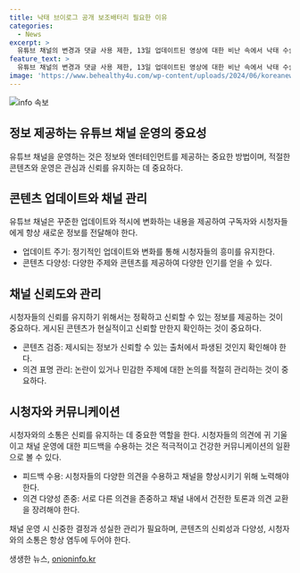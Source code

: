 ```yaml
---
title: 낙태 브이로그 공개 보조배터리 필요한 이유
categories:
  - News
excerpt: >
  유튜브 채널의 변경과 댓글 사용 제한, 13일 업데이트된 영상에 대한 비난 속에서 낙태 수술 후기를 포함한 새로운 콘텐츠가 게재됐다. A씨는 병원 진료 후 집에 돌아오는 길에 겪은 어려움과 병원 내외의 일상을 공유하며 날마다 겪는 고통을 솔직하게 이야기했다. 그러나 과거 영상에 대한 의혹으로 인해 이번 영상에 대한 날조 의혹이 불거지고 있다.
feature_text: >
  유튜브 채널의 변경과 댓글 사용 제한, 13일 업데이트된 영상에 대한 비난 속에서 낙태 수술 후기를 포함한 새로운 콘텐츠가 게재됐다. A씨는 병원 진료 후 집에 돌아오는 길에 겪은 어려움과 병원 내외의 일상을 공유하며 날마다 겪는 고통을 솔직하게 이야기했다. 그러나 과거 영상에 대한 의혹으로 인해 이번 영상에 대한 날조 의혹이 불거지고 있다.
image: 'https://www.behealthy4u.com/wp-content/uploads/2024/06/koreanews.jpg'
---
```


<p><img src="https://www.behealthy4u.com/wp-content/uploads/2024/06/koreanews.jpg" alt="info 속보" /></p>

<h2 data-ke-size="size26">정보 제공하는 유튜브 채널 운영의 중요성</h2>

<p data-ke-size="size16">유튜브 채널을 운영하는 것은 정보와 엔터테인먼트를 제공하는 중요한 방법이며, 적절한 콘텐츠와 운영은 관심과 신뢰를 유지하는 데 중요하다.</p>

<h2 data-ke-size="size26">콘텐츠 업데이트와 채널 관리</h2>

<p data-ke-size="size16">유튜브 채널은 꾸준한 업데이트와 적시에 변화하는 내용을 제공하여 구독자와 시청자들에게 항상 새로운 정보를 전달해야 한다.</p>

<ul>
<li>업데이트 주기: 정기적인 업데이트와 변화를 통해 시청자들의 흥미를 유지한다.</li>
<li>콘텐츠 다양성: 다양한 주제와 콘텐츠를 제공하여 다양한 인기를 얻을 수 있다.</li>
</ul>

<h2 data-ke-size="size26">채널 신뢰도와 관리</h2>

<p data-ke-size="size16">시청자들의 신뢰를 유지하기 위해서는 정확하고 신뢰할 수 있는 정보를 제공하는 것이 중요하다. 게시된 콘텐츠가 현실적이고 신뢰할 만한지 확인하는 것이 중요하다.</p>

<ul>
<li>콘텐츠 검증: 제시되는 정보가 신뢰할 수 있는 출처에서 파생된 것인지 확인해야 한다.</li>
<li>의견 표명 관리: 논란이 있거나 민감한 주제에 대한 논의를 적절히 관리하는 것이 중요하다.</li>
</ul>

<h2 data-ke-size="size26">시청자와 커뮤니케이션</h2>

<p data-ke-size="size16">시청자와의 소통은 신뢰를 유지하는 데 중요한 역할을 한다. 시청자들의 의견에 귀 기울이고 채널 운영에 대한 피드백을 수용하는 것은 적극적이고 건강한 커뮤니케이션의 일환으로 볼 수 있다.</p>

<ul>
<li>피드백 수용: 시청자들의 다양한 의견을 수용하고 채널을 향상시키기 위해 노력해야 한다.</li>
<li>의견 다양성 존중: 서로 다른 의견을 존중하고 채널 내에서 건전한 토론과 의견 교환을 장려해야 한다.</li>
</ul>

<p data-ke-size="size16">채널 운영 시 신중한 결정과 성실한 관리가 필요하며, 콘텐츠의 신뢰성과 다양성, 시청자와의 소통은 항상 염두에 두어야 한다.</p>
생생한 뉴스, <a href="https://onioninfo.kr" rel="dofollow">onioninfo.kr</a>


